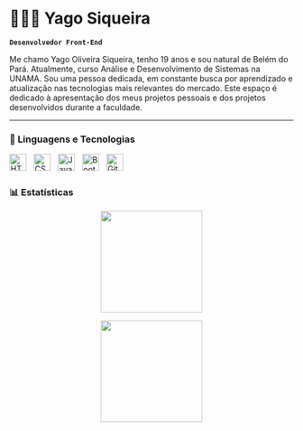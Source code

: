 # 👨🏻‍💻 Yago Siqueira

**`Desenvolvedor Front-End`**

Me chamo Yago Oliveira Siqueira, tenho 19 anos e sou natural de Belém do Pará. Atualmente, curso Análise e Desenvolvimento de Sistemas na UNAMA. Sou uma pessoa dedicada, em constante busca por aprendizado e atualização nas tecnologias mais relevantes do mercado. Este espaço é dedicado à apresentação dos meus projetos pessoais e dos projetos desenvolvidos durante a faculdade.

---

### 🤖 Linguagens e Tecnologias

<img 
    align="left" 
    alt="HTML"
    title="HTML" 
    width="30px" 
    style="padding-right: 10px;" 
    src="https://cdn.jsdelivr.net/gh/devicons/devicon@latest/icons/html5/html5-original.svg" 
/>
<img 
    align="left" 
    alt="CSS" 
    title="CSS"
    width="30px" 
    style="padding-right: 10px;" 
    src="https://cdn.jsdelivr.net/gh/devicons/devicon@latest/icons/css3/css3-original.svg" 
/>
<img 
    align="left" 
    alt="JavaScript" 
    title="JavaScript"
    width="30px" 
    style="padding-right: 10px;" 
    src="https://cdn.jsdelivr.net/gh/devicons/devicon@latest/icons/javascript/javascript-original.svg" 
/>
<img 
    align="left" 
    alt="Bootstrap"
    title="Bootstrap" 
    width="30px" 
    style="padding-right: 10px;" 
    src="https://cdn.jsdelivr.net/gh/devicons/devicon@latest/icons/bootstrap/bootstrap-original.svg" 
/>
<img 
    align="left" 
    alt="Git" 
    title="Git"
    width="30px" 
    style="padding-right: 10px;" 
    src="https://cdn.jsdelivr.net/gh/devicons/devicon@latest/icons/git/git-original.svg" 
/>

<br/>
<br/>

### 📊 Estatísticas

<div align="center">
  
  <img 
    height="180em"
    src="https://github-readme-stats.vercel.app/api?username=YagoraDev&show_icons=true&theme=tokyonight&include_all_commits=true&count_private=true&locale=pt-br" 
  />
  
  <img 
    height="180em"
    src="https://github-readme-stats.vercel.app/api/top-langs/?username=YagoraDev&theme=tokyonight&layout=compact&custom_title=Tecnologias&langs_count=9" 
  />

</div>


